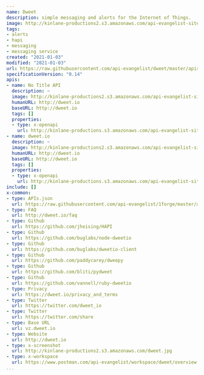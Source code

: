 ```yaml
---
name: Dweet
description: simple messaging and alerts for the Internet of Things.
image: http://kinlane-productions2.s3.amazonaws.com/api-evangelist-site/company/logos/5ZoIm6oE_400x400.png
tags:
- alerts
- hapi
- messaging
- messaging service
created: "2021-01-03"
modified: "2021-01-03"
url: https://raw.githubusercontent.com/api-evangelist/dweet/master/apis.json
specificationVersion: "0.14"
apis:
- name: No Title API
  description: ~
  image: http://kinlane-productions2.s3.amazonaws.com/api-evangelist-site/company/logos/5ZoIm6oE_400x400.png
  humanURL: http://dweet.io
  baseURL: http://dweet.io
  tags: []
  properties:
  - type: x-openapi
    url: http://kinlane-productions.s3.amazonaws.com/api-evangelist-site/company/openapis/no-title-api.json
- name: dweet.io
  description: ~
  image: http://kinlane-productions2.s3.amazonaws.com/api-evangelist-site/company/logos/5ZoIm6oE_400x400.png
  humanURL: http://dweet.io
  baseURL: http://dweet.io
  tags: []
  properties:
  - type: x-openapi
    url: http://kinlane-productions.s3.amazonaws.com/api-evangelist-site/company/openapis/dweet-io.json
include: []
x-common:
- type: APIs.json
  url: https://raw.githubusercontent.com/api-evangelist/1forge/master/apis.json
- type: FAQ
  url: http://dweet.io/faq
- type: Github
  url: https://github.com/jheising/HAPI
- type: Github
  url: https://github.com/buglabs/node-dweetio
- type: Github
  url: https://github.com/buglabs/dweetio-client
- type: Github
  url: https://github.com/paddycarey/dweepy
- type: Github
  url: https://github.com/bliti/pydweet
- type: Github
  url: https://github.com/vannell/ruby-dweetio
- type: Privacy
  url: https://dweet.io/privacy_and_terms
- type: Twitter
  url: https://twitter.com/dweet_io
- type: Twitter
  url: https://twitter.com/share
- type: Base URL
  url: vz.dweet.io
- type: Website
  url: http://dweet.io
- type: x-screenshot
  url: http://kinlane-productions2.s3.amazonaws.com/dweet.jpg
- type: x-workspace
  url: https://www.postman.com/api-evangelist/workspace/dweet/overview
...
```

